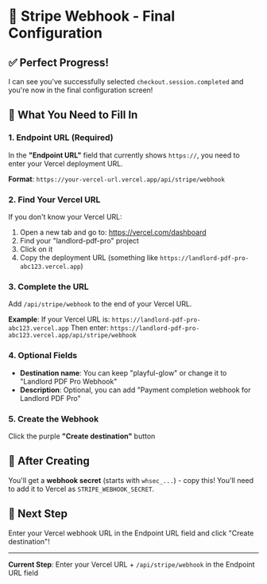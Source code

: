 # 🎯 Stripe Webhook - Final Configuration

## ✅ Perfect Progress!
I can see you've successfully selected `checkout.session.completed` and you're now in the final configuration screen!

## 📝 What You Need to Fill In

### 1. Endpoint URL (Required)
In the **"Endpoint URL"** field that currently shows `https://`, you need to enter your Vercel deployment URL.

**Format**: `https://your-vercel-url.vercel.app/api/stripe/webhook`

### 2. Find Your Vercel URL
If you don't know your Vercel URL:
1. Open a new tab and go to: https://vercel.com/dashboard
2. Find your "landlord-pdf-pro" project
3. Click on it
4. Copy the deployment URL (something like `https://landlord-pdf-pro-abc123.vercel.app`)

### 3. Complete the URL
Add `/api/stripe/webhook` to the end of your Vercel URL.

**Example**:
If your Vercel URL is: `https://landlord-pdf-pro-abc123.vercel.app`
Then enter: `https://landlord-pdf-pro-abc123.vercel.app/api/stripe/webhook`

### 4. Optional Fields
- **Destination name**: You can keep "playful-glow" or change it to "Landlord PDF Pro Webhook"
- **Description**: Optional, you can add "Payment completion webhook for Landlord PDF Pro"

### 5. Create the Webhook
Click the purple **"Create destination"** button

## 🔑 After Creating
You'll get a **webhook secret** (starts with `whsec_...`) - copy this! You'll need to add it to Vercel as `STRIPE_WEBHOOK_SECRET`.

## 🚀 Next Step
Enter your Vercel webhook URL in the Endpoint URL field and click "Create destination"!

---

**Current Step**: Enter your Vercel URL + `/api/stripe/webhook` in the Endpoint URL field
